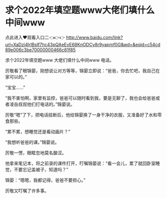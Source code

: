 # 求个2022年填空题www大佬们填什么中间www

点此进入♥观看入口二👈👉👉 http://www.baidu.com/link?url=XaDzi4lrlBsIf7hc43pQAeEvE68KnODCy8r9yapmf0G&wd=&eqid=c54cd89e006c3be70000000466c61f85

求个2022年填空题www 大佬们填什么中间www
电话。

厉敬看了眼锦晏，刚想说让对方等等，锦晏立即说：“爸爸，你去忙吧，我自己在家可以的。”

“宝宝……”

“我不害怕啊，家里有监控，爸爸可以随时看到我，要是无聊了，我也会给爸爸或者凌岳叔叔他们打电话的。”锦晏说。

厉敬“嗯”了下，把电话挂断后，他给锦晏换了一身干净的衣服，又准备好了水和零食那些。

“累不累，想睡觉还是看动画片？”

“我想听爸爸的课。”锦晏说。

厉敬一愣，眼眶忽地莫名酸涩。

他拿来笔记本，将之前录的课件打开，叮嘱锦晏说：“看一会儿，累了就回卧室睡觉，不要忘记盖被子，知道吗？”

锦晏：“嗯嗯，我都记得，爸爸不要担心。”

厉敬又叮嘱了许多事。

